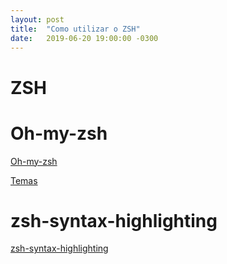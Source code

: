 ```yaml
---
layout: post
title:  "Como utilizar o ZSH"
date:   2019-06-20 19:00:00 -0300
---
```


# ZSH





# Oh-my-zsh

[Oh-my-zsh](https://github.com/robbyrussell/oh-my-zsh)

[Temas](https://github.com/robbyrussell/oh-my-zsh/wiki/themes)




# zsh-syntax-highlighting

[zsh-syntax-highlighting](https://github.com/zsh-users/zsh-syntax-highlighting/blob/master/INSTALL.md)